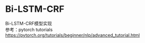 # Bi-LSTM-CRF
Bi-LSTM-CRF模型实现 <br>
参考：pytorch tutorials https://pytorch.org/tutorials/beginner/nlp/advanced_tutorial.html
